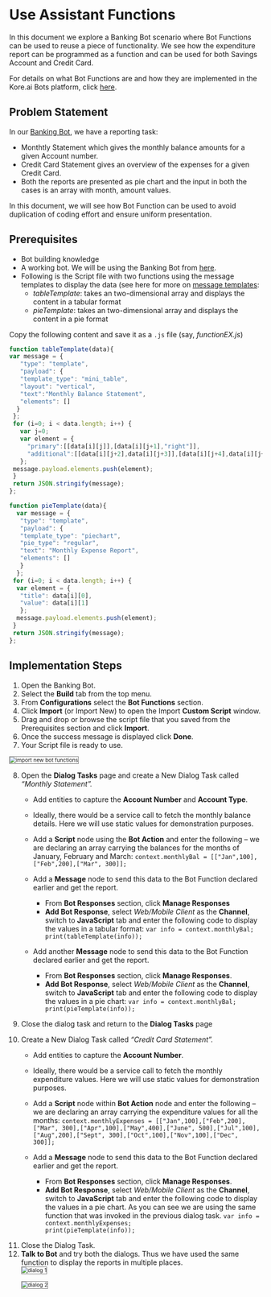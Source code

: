 # Use Assistant Functions

In this document we explore a Banking Bot scenario where Bot Functions can be used to reuse a piece of functionality. We see how the expenditure report can be programmed as a function and can be used for both Savings Account and Credit Card.

For details on what Bot Functions are and how they are implemented in the Kore.ai Bots platform, click <a href="https://developer.kore.ai/docs/bots/bot-settings/bot-functions/reusing-bot-functions-custom-script-file/#Updating_Custom_Script_File" target="_blank">here</a>.

## Problem Statement

In our <a href="https://developer.kore.ai/docs/bots/how-tos/creating-a-banking-bot/" target="_blank">Banking Bot</a>, we have a reporting task:

* Monthtly Statement which gives the monthly balance amounts for a given Account number.
* Credit Card Statement gives an overview of the expenses for a given Credit Card.
* Both the reports are presented as pie chart and the input in both the cases is an array with month, amount values.

In this document, we will see how Bot Function can be used to avoid duplication of coding effort and ensure uniform presentation.

## Prerequisites

* Bot building knowledge
* A working bot. We will be using the Banking Bot from <a href="https://developer.kore.ai/docs/bots/how-tos/creating-a-banking-bot/" target="_blank">here</a>.
* Following is the Script file with two functions using the message templates to display the data (see here for more on <a href="https://developer.kore.ai/docs/bots/sdks/message-templates/" target="_blank">message templates</a>:
    * _tableTemplate_: takes an two-dimensional array and displays the content in a tabular format
    * _pieTemplate_: takes an two-dimensional array and displays the content in a pie format

Copy the following content and save it as a `.js` file (say, _functionEX.js_)

```js
function tableTemplate(data){
var message = {
   "type": "template",
   "payload": {
   "template_type": "mini_table",
   "layout": "vertical",
   "text":"Monthly Balance Statement",
   "elements": []
  }
 };
 for (i=0; i < data.length; i++) {
   var j=0;
   var element = {
     "primary":[[data[i][j]],[data[i][j+1],"right"]],
     "additional":[[data[i][j+2],data[i][j+3]],[data[i][j+4],data[i][j+5]]]
   };
 message.payload.elements.push(element);
 }
 return JSON.stringify(message);
};

function pieTemplate(data){
  var message = {
   "type": "template",
   "payload": {
   "template_type": "piechart",
   "pie_type": "regular",
   "text": "Monthly Expense Report",
   "elements": []
   }
  };
 for (i=0; i < data.length; i++) {
  var element = {
   "title": data[i][0],
   "value": data[i][1]
   };
  message.payload.elements.push(element);
 }
 return JSON.stringify(message);
};
```

## Implementation Steps

1. Open the Banking Bot.
2. Select the **Build** tab from the top menu.
3. From **Configurations** select the **Bot Functions** section.
4. Click **Import** (or Import New) to open the Import **Custom Script** window.
5. Drag and drop or browse the script file that you saved from the Prerequisites section and click **Import**.
6. Once the success message is displayed click **Done**.
7. Your Script file is ready to use.
<img src="../images/import-new-bot-functions.png" alt="import new bot functions" title="import new bot functions" style="border: 1px solid gray; zoom:75%;">

8. Open the **Dialog Tasks** page and create a New Dialog Task called _“Monthly Statement”._
    * Add entities to capture the **Account Number** and **Account Type**.
    * Ideally, there would be a service call to fetch the monthly balance details. Here we will use static values for demonstration purposes.
    * Add a **Script** node using the **Bot Action** and enter the following – we are declaring an array carrying the balances for the months of January, February and March:
    `context.monthlyBal = [["Jan",100],["Feb",200],["Mar", 300]];`

    * Add a **Message** node to send this data to the Bot Function declared earlier and get the report.
        * From **Bot Responses** section, click **Manage Responses**
        * **Add Bot Response**, select _Web/Mobile Client_ as the **Channel**, switch to **JavaScript** tab and enter  the following code to display the values in a tabular format: <code>var info = context.monthlyBal; 
        print(tableTemplate(info));</code>

    * Add another **Message** node to send this data to the Bot Function declared earlier and get the report.
        * From **Bot Responses** section, click **Manage Responses**.
        * **Add Bot Response**, select _Web/Mobile Client_ as the **Channel**, switch to **JavaScript** tab and enter  the following code to display the values in a pie chart: <code>var info = context.monthlyBal; 
        print(pieTemplate(info));</code>

9. Close the dialog task and return to the **Dialog Tasks** page
10. Create a New Dialog Task called _“Credit Card Statement”._
    * Add entities to capture the **Account Number**.
    * Ideally, there would be a service call to fetch the monthly expenditure values. Here we will use static values for demonstration purposes.
    * Add a **Script** node within **Bot Action** node and enter the following – we are declaring an array carrying the expenditure values for all the months: 
    `context.monthlyExpenses = [["Jan",100],["Feb",200],["Mar", 300],["Apr",100],["May",400],["June", 500],["Jul",100],["Aug",200],["Sept", 300],["Oct",100],["Nov",100],["Dec", 300]];`

    * Add a **Message** node to send this data to the Bot Function declared earlier and get the report.
        * From **Bot Responses** section, click **Manage Responses**.
        * **Add Bot Response**, select _Web/Mobile Client_ as the **Channel**, switch to **JavaScript** tab and enter the following code to display the values in a pie chart. As you can see we are using the same function that was invoked in the previous dialog task.
        <code>var info = context.monthlyExpenses; 
        print(pieTemplate(info));</code>

<ol start="11"><li>Close the Dialog Task.</li>
<li><b>Talk to Bot</b> and try both the dialogs. Thus we have used the same function to display the reports in multiple places.</li>
<img src="../images/dialog-1.png" alt="dialog 1" title="dialog 1" style="border: 1px solid gray; zoom:75%;">

<img src="../images/dialog-2.png" alt="dialog 2" title="dialog 2" style="border: 1px solid gray; zoom:75%;"></ol>